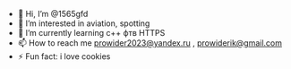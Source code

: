 - 👋 Hi, I’m @1565gfd
- 👀 I’m interested in aviation, spotting
- 🌱 I’m currently learning с++ фтв HTTPS
- 📫 How to reach me prowider2023@yandex.ru , prowiderik@gmail.com
- ⚡ Fun fact: i love cookies

<!---
1565gfd/1565gfd is a ✨ special ✨ repository because its `README.md` (this file) appears on your GitHub profile.
You can click the Preview link to take a look at your changes.
--->
